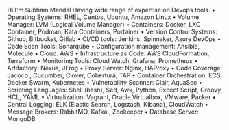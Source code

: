 Hi I'm Subham Mandal Having wide range of expertise on Devops tools.
•	Operating Systems:                      RHEL, Centos, Ubuntu, Amazon Linux
•	Volume Manager:                         LVM (Logical Volume Manager)
•	Containers:                                     Docker, LXC Container, Podman, Kata Containers, Portainer
•	Version Control Systems:             Github, Bitbucket, Gitlab
•	CI/CD tools:                                     Jenkins, Spinnaker, Azure DevOps
•	Code Scan Tools:                            Sonarqube
•	Configuration management:       Ansible, Molecule
•	Cloud:                                               AWS
•	Infrastructure as Code:                AWS CloudFormation, Terraform
•	Monitoring Tools:                         Cloud Watch, Grafana, Prometheus
•	Artifactory:                                     Nexus, JFrog
•	Proxy Server:                                  Nginx, HAProxy
•	Code Coverage:                              Jacoco , Cucumber, Clover, Cobertura, TAP
•	Container Orchestration:             ECS, Docker Swarm, Kubernetes
•	Vulnerability Scanner:                  Clair, AquaSec
•	Scripting Languages:                     Shell (bash), Sed, Awk, Python, Expect Script, Groovy, HCL, YAML
•	Virtualization:                                 Vagrant, Oracle Virtualbox, VMware, Packer
•	Central Logging:                              ELK (Elastic Search, Logstash, Kibana), CloudWatch
•	Message Brokers:                           RabbitMQ, Kafka , Zookeeper
•	Database Server:                            MongoDB
